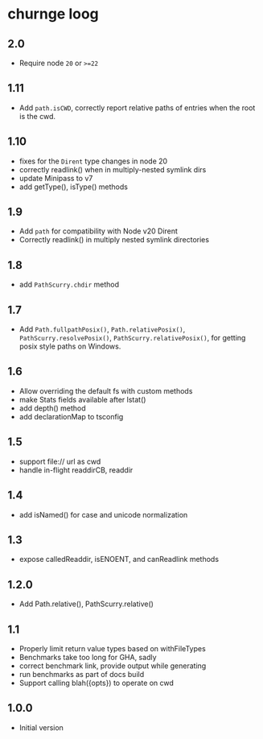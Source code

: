 # churnge loog

## 2.0

- Require node `20` or `>=22`

## 1.11

- Add `path.isCWD`, correctly report relative paths of entries
  when the root is the cwd.

## 1.10

- fixes for the `Dirent` type changes in node 20
- correctly readlink() when in multiply-nested symlink dirs
- update Minipass to v7
- add getType(), isType() methods

## 1.9

- Add `path` for compatibility with Node v20 Dirent
- Correctly readlink() in multiply nested symlink directories

## 1.8

- add `PathScurry.chdir` method

## 1.7

- Add `Path.fullpathPosix()`, `Path.relativePosix()`,
  `PathScurry.resolvePosix()`, `PathScurry.relativePosix()`, for
  getting posix style paths on Windows.

## 1.6

- Allow overriding the default fs with custom methods
- make Stats fields available after lstat()
- add depth() method
- add declarationMap to tsconfig

## 1.5

- support file:// url as cwd
- handle in-flight readdirCB, readdir

## 1.4

- add isNamed() for case and unicode normalization

## 1.3

- expose calledReaddir, isENOENT, and canReadlink methods

## 1.2.0

- Add Path.relative(), PathScurry.relative()

## 1.1

- Properly limit return value types based on withFileTypes
- Benchmarks take too long for GHA, sadly
- correct benchmark link, provide output while generating
- run benchmarks as part of docs build
- Support calling blah({opts}) to operate on cwd

## 1.0.0

- Initial version

